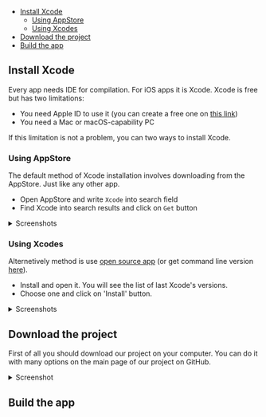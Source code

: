 * [Install Xcode](#install-xcode)
  + [Using AppStore](#using-appstore)
  + [Using Xcodes](#using-xcodes)
* [Download the project](#download-the-project)
* [Build the app](#build-the-app)

## Install Xcode
Every app needs IDE for compilation. For iOS apps it is Xcode. Xcode is free but has two limitations:
- You need Apple ID to use it (you can create a free one on [this link](https://appleid.apple.com/account))
- You need a Mac or macOS-capability PC 

If this limitation is not a problem, you can two ways to install Xcode.

### Using AppStore
The default method of Xcode installation involves downloading from the AppStore. Just like any other app.
- Open AppStore and write `Xcode` into search field
- Find Xcode into search results and click on `Get` button
<details>
  <summary> Screenshots </summary>
<img src="/Instructions/Media/Screenshots/AppStore-search-1.png" height="600">
<img src="/Instructions/Media/Screenshots/AppStore-search-2.png" height="600">
</details>

### Using Xcodes
Alternetively method is use [open source app](https://github.com/RobotsAndPencils/XcodesApp) (or get command line version [here](https://github.com/RobotsAndPencils/xcodes)). 
- Install and open it. You will see the list of last Xcode's versions. 
- Choose one and click on 'Install' button.
<details>
  <summary> Screenshots </summary>
<img src="/Instructions/Media/Screenshots/Xcodes-list-example.png" height="600">
</details>

## Download the project
First of all you should download our project on your computer. You can do it with many options on the main page of our project on GitHub.
<details>
  <summary> Screenshot </summary>
<img src="/Instructions/Media/Screenshots/git-download.png">
</details>

## Build the app
